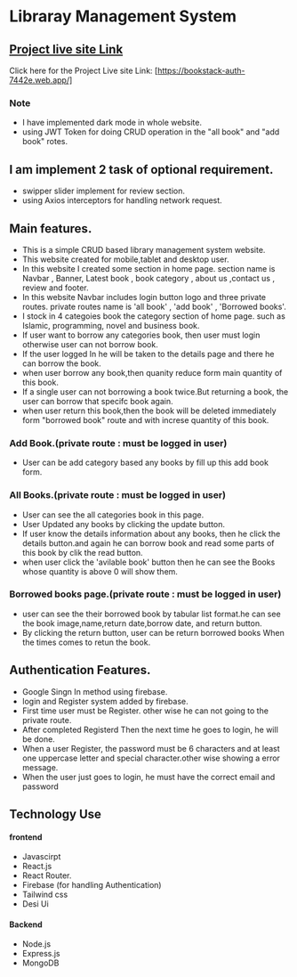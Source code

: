# Libraray Management System
## [ Project live site Link](https://bookstack-auth-7442e.web.app/)

Click here for the Project Live site Link: [https://bookstack-auth-7442e.web.app/]
### Note 
* I have implemented dark mode in whole website.
* using JWT Token for doing CRUD operation in the "all book" and "add book" rotes.
## I am implement 2 task of optional requirement.
* swipper slider implement for review section.
* using Axios interceptors for handling network request. 
## Main features.
* This is a simple CRUD based library management system website.
* This website created for mobile,tablet and desktop user.
* In this website I created some section in home page. section name is Navbar , Banner, Latest book , book category , about us ,contact us , review and footer.
* In this website Navbar includes login button logo and three private routes. private routes name is  'all book' , 'add book' , 'Borrowed books'.
* I stock in 4 categoies book the category section of home page. such as Islamic, programming, novel and business book.
* If user want to borrow any categories book, then user must login otherwise user can not borrow book.
* If the user logged In he will be taken to the details page and there he can borrow the book.
* when user borrow any book,then quanity reduce form main quantity of this book.
* If a single user can not borrowing a book twice.But returning a book, the user can borrow that specifc book again.
* when user return this book,then the book will be deleted immediately form "borrowed book" route and with increse quantity of this book.

### Add Book.(private route : must be logged in user)
 * User can be add category based any books by fill up this add book form.
### All Books.(private route : must be logged in user)
* User can see the all categories book in this page.
* User Updated any books by clicking the update button.
* If user know the details information about any books, then he click the details button.and again he can borrow book and read some parts of this book by clik the read button.
* when user click the 'avilable book' button then he can see the Books whose quantity is above 0 will show them.

### Borrowed books page.(private route : must be logged in user)
* user can see the their borrowed book by tabular list format.he can see the book image,name,return date,borrow date, and return button.
* By clicking the return button, user can be return borrowed books When the times comes to retun the book.
## Authentication Features.
* Google Singn In method using firebase.
* login and Register system added by firebase.
* First time user must be Register. other wise he can not going to the private route.
* After completed Registerd Then the next time he goes to login, he will be done.
* When a user Register, the password must be 6 characters and at least one uppercase letter and special character.other wise showing a error message.
* When the user just goes to login, he must have the correct email and password

## Technology Use 
#### frontend
* Javascirpt
* React.js
* React Router.
* Firebase (for handling Authentication)
* Tailwind css
* Desi Ui
#### Backend
* Node.js
* Express.js
* MongoDB
